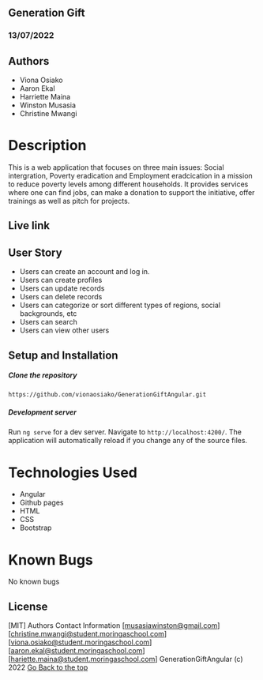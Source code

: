 ## Generation Gift
### 13/07/2022
## Authors
+ Viona Osiako
+ Aaron Ekal
+ Harriette Maina
+ Winston Musasia
+ Christine Mwangi
# Description
This is a web application that focuses on three main issues: Social intergration, Poverty eradication and Employment eradcication in a mission to reduce poverty levels among different households. It provides services where one can find jobs, can make a donation to support the initiative, offer trainings as well as pitch for projects.

## Live link
## User Story
* Users can create an account and log in.
* Users can create profiles
* Users can update records
* Users can delete records
* Users can categorize or sort different types of regions, social backgrounds, etc
* Users can search
* Users can view other users
## Setup and Installation
##### Clone the repository
```bash
https://github.com/vionaosiako/GenerationGiftAngular.git
```
##### Development server
Run `ng serve` for a dev server. Navigate to `http://localhost:4200/`. The application will automatically reload if you change any of the source files.
# Technologies Used
* Angular
* Github pages
* HTML
* CSS
* Bootstrap
# Known Bugs
No known bugs
## License
[MIT]
Authors Contact Information
[musasiawinston@gmail.com]
[christine.mwangi@student.moringaschool.com]
[viona.osiako@student.moringaschool.com]
[aaron.ekal@student.moringaschool.com]
[hariette.maina@student.moringaschool.com]
GenerationGiftAngular (c) 2022
[Go Back to the top](GenerationGiftAngular#)